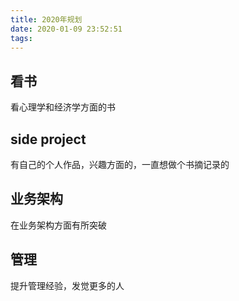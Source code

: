 ```yaml
---
title: 2020年规划
date: 2020-01-09 23:52:51
tags:
---
```

## 看书
看心理学和经济学方面的书
## side project
有自己的个人作品，兴趣方面的，一直想做个书摘记录的
## 业务架构
在业务架构方面有所突破
## 管理
提升管理经验，发觉更多的人

